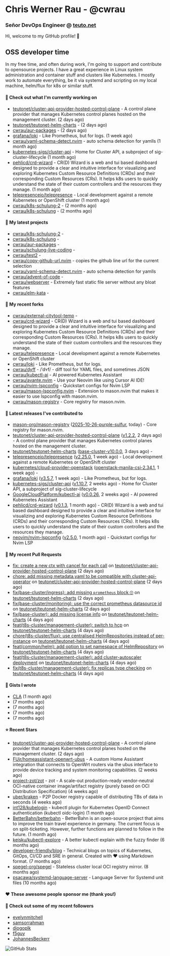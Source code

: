 # Chris Werner Rau - @cwrau
### Señor DevOps Engineer @ [teuto.net](https://teuto.net)

Hi, welcome to my GitHub profile! 👋

## OSS developer time
In my free time, and often during work, I'm going to support and contribute to opensource projects. I have a great experience in Linux system administration and container stuff and clusters like Kubernetes. I mostly work to automate everything, be it via systemd and scripting on my local machine, helm/flux for k8s or similar stuff.

#### 👷 Check out what I'm currently working on

- [teutonet/cluster-api-provider-hosted-control-plane](https://github.com/teutonet/cluster-api-provider-hosted-control-plane) - A control plane provider that manages Kubernetes control planes hosted on the management cluster. (2 days ago)
- [teutonet/teutonet-helm-charts](https://github.com/teutonet/teutonet-helm-charts) -  (2 days ago)
- [cwrau/aur-packages](https://github.com/cwrau/aur-packages) -  (2 days ago)
- [grafana/loki](https://github.com/grafana/loki) - Like Prometheus, but for logs. (1 week ago)
- [cwrau/yaml-schema-detect.nvim](https://github.com/cwrau/yaml-schema-detect.nvim) - auto schema detection for yamlls (1 month ago)
- [kubernetes-sigs/cluster-api](https://github.com/kubernetes-sigs/cluster-api) - Home for Cluster API, a subproject of sig-cluster-lifecycle (1 month ago)
- [pehlicd/crd-wizard](https://github.com/pehlicd/crd-wizard) - CR(D) Wizard is a web and tui based dashboard designed to provide a clear and intuitive interface for visualizing and exploring Kubernetes Custom Resource Definitions (CRDs) and their corresponding Custom Resources (CRs). It helps k8s users to quickly understand the state of their custom controllers and the resources they manage. (1 month ago)
- [telepresenceio/telepresence](https://github.com/telepresenceio/telepresence) - Local development against a remote Kubernetes or OpenShift cluster (1 month ago)
- [cwrau/k8s-schulung-2](https://github.com/cwrau/k8s-schulung-2) -  (2 months ago)
- [cwrau/k8s-schulung](https://github.com/cwrau/k8s-schulung) -  (2 months ago)

#### 🌱 My latest projects

- [cwrau/k8s-schulung-2](https://github.com/cwrau/k8s-schulung-2) - 
- [cwrau/k8s-schulung](https://github.com/cwrau/k8s-schulung) - 
- [cwrau/aur-packages](https://github.com/cwrau/aur-packages) - 
- [cwrau/schulung-live-coding](https://github.com/cwrau/schulung-live-coding) - 
- [cwrau/test2](https://github.com/cwrau/test2) - 
- [cwrau/copy-github-url.nvim](https://github.com/cwrau/copy-github-url.nvim) - copies the github line url for the current selection
- [cwrau/yaml-schema-detect.nvim](https://github.com/cwrau/yaml-schema-detect.nvim) - auto schema detection for yamlls
- [cwrau/advent-of-code](https://github.com/cwrau/advent-of-code) - 
- [cwrau/webserver](https://github.com/cwrau/webserver) - Extremely fast static file server without any bloat features
- [cwrau/elm-kata](https://github.com/cwrau/elm-kata) - 

#### 🍴 My recent forks

- [cwrau/external-citytool-temp](https://github.com/cwrau/external-citytool-temp) - 
- [cwrau/crd-wizard](https://github.com/cwrau/crd-wizard) - CR(D) Wizard is a web and tui based dashboard designed to provide a clear and intuitive interface for visualizing and exploring Kubernetes Custom Resource Definitions (CRDs) and their corresponding Custom Resources (CRs). It helps k8s users to quickly understand the state of their custom controllers and the resources they manage.
- [cwrau/telepresence](https://github.com/cwrau/telepresence) - Local development against a remote Kubernetes or OpenShift cluster
- [cwrau/loki](https://github.com/cwrau/loki) - Like Prometheus, but for logs.
- [cwrau/dyff](https://github.com/cwrau/dyff) - /ˈdʏf/ - diff tool for YAML files, and sometimes JSON
- [cwrau/kubectl-ai](https://github.com/cwrau/kubectl-ai) - AI powered Kubernetes Assistant
- [cwrau/avante.nvim](https://github.com/cwrau/avante.nvim) - Use your Neovim like using Cursor AI IDE!
- [cwrau/nvim-lspconfig](https://github.com/cwrau/nvim-lspconfig) - Quickstart configs for Nvim LSP
- [cwrau/mason-lspconfig.nvim](https://github.com/cwrau/mason-lspconfig.nvim) - Extension to mason.nvim that makes it easier to use lspconfig with mason.nvim.
- [cwrau/mason-registry](https://github.com/cwrau/mason-registry) - Core registry for mason.nvim.

#### 🔭 Latest releases I've contributed to

- [mason-org/mason-registry](https://github.com/mason-org/mason-registry) ([2025-10-26-purple-sulfur](https://github.com/mason-org/mason-registry/releases/tag/2025-10-26-purple-sulfur), today) - Core registry for mason.nvim.
- [teutonet/cluster-api-provider-hosted-control-plane](https://github.com/teutonet/cluster-api-provider-hosted-control-plane) ([v1.2.2](https://github.com/teutonet/cluster-api-provider-hosted-control-plane/releases/tag/v1.2.2), 2 days ago) - A control plane provider that manages Kubernetes control planes hosted on the management cluster.
- [teutonet/teutonet-helm-charts](https://github.com/teutonet/teutonet-helm-charts) ([base-cluster-v10.0.0](https://github.com/teutonet/teutonet-helm-charts/releases/tag/base-cluster-v10.0.0), 3 days ago) - 
- [telepresenceio/telepresence](https://github.com/telepresenceio/telepresence) ([v2.25.0](https://github.com/telepresenceio/telepresence/releases/tag/v2.25.0), 1 week ago) - Local development against a remote Kubernetes or OpenShift cluster
- [kubernetes/cloud-provider-openstack](https://github.com/kubernetes/cloud-provider-openstack) ([openstack-manila-csi-2.34.1](https://github.com/kubernetes/cloud-provider-openstack/releases/tag/openstack-manila-csi-2.34.1), 1 week ago) - 
- [grafana/loki](https://github.com/grafana/loki) ([v3.5.7](https://github.com/grafana/loki/releases/tag/v3.5.7), 1 week ago) - Like Prometheus, but for logs.
- [kubernetes-sigs/cluster-api](https://github.com/kubernetes-sigs/cluster-api) ([v1.10.7](https://github.com/kubernetes-sigs/cluster-api/releases/tag/v1.10.7), 2 weeks ago) - Home for Cluster API, a subproject of sig-cluster-lifecycle
- [GoogleCloudPlatform/kubectl-ai](https://github.com/GoogleCloudPlatform/kubectl-ai) ([v0.0.26](https://github.com/GoogleCloudPlatform/kubectl-ai/releases/tag/v0.0.26), 2 weeks ago) - AI powered Kubernetes Assistant
- [pehlicd/crd-wizard](https://github.com/pehlicd/crd-wizard) ([v0.1.3](https://github.com/pehlicd/crd-wizard/releases/tag/v0.1.3), 1 month ago) - CR(D) Wizard is a web and tui based dashboard designed to provide a clear and intuitive interface for visualizing and exploring Kubernetes Custom Resource Definitions (CRDs) and their corresponding Custom Resources (CRs). It helps k8s users to quickly understand the state of their custom controllers and the resources they manage.
- [neovim/nvim-lspconfig](https://github.com/neovim/nvim-lspconfig) ([v2.5.0](https://github.com/neovim/nvim-lspconfig/releases/tag/v2.5.0), 1 month ago) - Quickstart configs for Nvim LSP

#### 🔨 My recent Pull Requests

- [fix: create a new ctx with cancel for each call](https://github.com/teutonet/cluster-api-provider-hosted-control-plane/pull/33) on [teutonet/cluster-api-provider-hosted-control-plane](https://github.com/teutonet/cluster-api-provider-hosted-control-plane) (2 days ago)
- [chore: add missing metadata.yaml to be compatible with cluster-api-operator](https://github.com/teutonet/cluster-api-provider-hosted-control-plane/pull/32) on [teutonet/cluster-api-provider-hosted-control-plane](https://github.com/teutonet/cluster-api-provider-hosted-control-plane) (2 days ago)
- [fix(base-cluster/ingress): add missing `prometheus` block 🙄](https://github.com/teutonet/teutonet-helm-charts/pull/1767) on [teutonet/teutonet-helm-charts](https://github.com/teutonet/teutonet-helm-charts) (2 days ago)
- [fix(base-cluster/monitoring): use the correct prometheus datasource id](https://github.com/teutonet/teutonet-helm-charts/pull/1764) on [teutonet/teutonet-helm-charts](https://github.com/teutonet/teutonet-helm-charts) (2 days ago)
- [fix(base-cluster): add missing license info](https://github.com/teutonet/teutonet-helm-charts/pull/1761) on [teutonet/teutonet-helm-charts](https://github.com/teutonet/teutonet-helm-charts) (4 days ago)
- [feat(t8s-cluster/management-cluster): switch to hcp](https://github.com/teutonet/teutonet-helm-charts/pull/1759) on [teutonet/teutonet-helm-charts](https://github.com/teutonet/teutonet-helm-charts) (4 days ago)
- [chore(t8s-cluster/flux): use centralised HelmRepositories instead of per-instance](https://github.com/teutonet/teutonet-helm-charts/pull/1758) on [teutonet/teutonet-helm-charts](https://github.com/teutonet/teutonet-helm-charts) (4 days ago)
- [feat(common/helm): add option to set namespace of HelmRepository](https://github.com/teutonet/teutonet-helm-charts/pull/1757) on [teutonet/teutonet-helm-charts](https://github.com/teutonet/teutonet-helm-charts) (4 days ago)
- [feat(t8s-cluster/management-cluster): add cluster-autoscaler deployment](https://github.com/teutonet/teutonet-helm-charts/pull/1756) on [teutonet/teutonet-helm-charts](https://github.com/teutonet/teutonet-helm-charts) (4 days ago)
- [fix(t8s-cluster/management-cluster): fix replicas type checking](https://github.com/teutonet/teutonet-helm-charts/pull/1754) on [teutonet/teutonet-helm-charts](https://github.com/teutonet/teutonet-helm-charts) (4 days ago)

#### 📓 Gists I wrote

- [CLA](https://gist.github.com/25774117f2cbad034d49ebbf705dad08) (1 month ago)
- [](https://gist.github.com/85c73a60676b98638dc9789155cef9b3) (7 months ago)
- [](https://gist.github.com/69a382004ce7326d792ff10d6c26e553) (7 months ago)
- [](https://gist.github.com/f0bf8a208067c4bce5e8731c4caf5adc) (7 months ago)
- [](https://gist.github.com/997058533974174c5317135b3a4f0329) (7 months ago)

#### ⭐ Recent Stars

- [teutonet/cluster-api-provider-hosted-control-plane](https://github.com/teutonet/cluster-api-provider-hosted-control-plane) - A control plane provider that manages Kubernetes control planes hosted on the management cluster. (2 days ago)
- [FUjr/homeassistant-openwrt-ubus](https://github.com/FUjr/homeassistant-openwrt-ubus) - A custom Home Assistant integration that connects to OpenWrt routers via the ubus interface to provide device tracking and system monitoring capabilities. (2 weeks ago)
- [project-zot/zot](https://github.com/project-zot/zot) - zot - A scale-out production-ready vendor-neutral OCI-native container image/artifact registry (purely based on OCI Distribution Specification) (4 weeks ago)
- [uber/kraken](https://github.com/uber/kraken) - P2P Docker registry capable of distributing TBs of data in seconds (4 weeks ago)
- [int128/kubelogin](https://github.com/int128/kubelogin) - kubectl plugin for Kubernetes OpenID Connect authentication (kubectl oidc-login) (1 month ago)
- [BetterBahn/betterbahn](https://github.com/BetterBahn/betterbahn) - BetterBahn is an open-source project that aims to improve the train travel experience in germany. The current focus is on split-ticketing. However, further functions are planned to follow in the future. (1 month ago)
- [keisku/kubectl-explore](https://github.com/keisku/kubectl-explore) - A better kubectl explain with the fuzzy finder (6 months ago)
- [developer-friendly/blog](https://github.com/developer-friendly/blog) - Technical blogs on topics of Kubernetes, GitOps, CI/CD and SRE in general. Created with ❤️ using Markdown format. (7 months ago)
- [spegel-org/spegel](https://github.com/spegel-org/spegel) - Stateless cluster local OCI registry mirror. (8 months ago)
- [psacawa/systemd-language-server](https://github.com/psacawa/systemd-language-server) - Language Server for Systemd unit files (10 months ago)

#### ❤️ These awesome people sponsor me (thank you!)


#### 👯 Check out some of my recent followers

- [evelynmitchell](https://github.com/evelynmitchell)
- [samsorrahman](https://github.com/samsorrahman)
- [diogoplk](https://github.com/diogoplk)
- [f5guy](https://github.com/f5guy)
- [JohannesBeckerr](https://github.com/JohannesBeckerr)

![GitHub Stats](https://github-readme-stats.vercel.app/api?username=cwrau&count_private=false&theme=tokyonight&show_icons=true)
